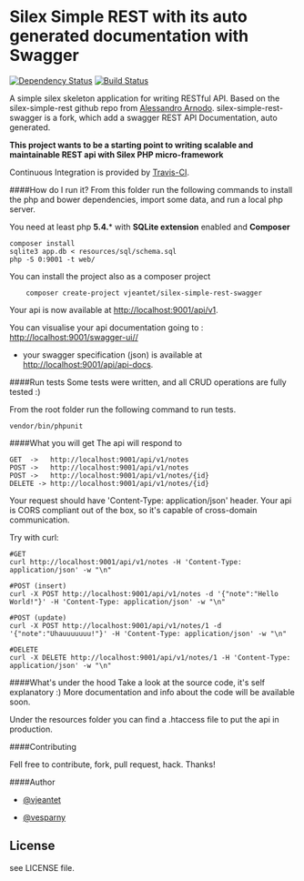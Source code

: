 # Silex Simple REST with its auto generated documentation with Swagger 

[![Dependency Status](https://www.versioneye.com/user/projects/538b2ece14c158f14b000011/badge.png)](https://www.versioneye.com/user/projects/538b2ece14c158f14b000011)
[![Build Status](https://secure.travis-ci.org/vjeantet/silex-simple-rest-swagger.png)](http://travis-ci.org/vjeantet/silex-simple-rest-swagger)

A simple silex skeleton application for writing RESTful API. 
Based on the silex-simple-rest github repo from  [Alessandro Arnodo](http://alessandro.arnodo.net).
silex-simple-rest-swagger is a fork, which add a swagger REST API Documentation, auto generated.

**This project wants to be a starting point to writing scalable and maintainable REST api with Silex PHP micro-framework**

Continuous Integration is provided by [Travis-CI](http://travis-ci.org/).

####How do I run it?
From this folder run the following commands to install the php and bower dependencies, import some data, and run a local php server.

You need at least php **5.4.*** with **SQLite extension** enabled and **Composer**
    
    composer install 
    sqlite3 app.db < resources/sql/schema.sql
    php -S 0:9001 -t web/

You can install the project also as a composer project
		
		composer create-project vjeantet/silex-simple-rest-swagger
    
Your api is now available at [http://localhost:9001/api/v1](http://localhost:9001/api/v1).

You can visualise your api documentation going to : [http://localhost:9001/swagger-ui//](http://localhost:9001/swagger-ui/)

* your swagger specification (json) is available at [http://localhost:9001/api/api-docs](http://localhost:9001/api/api-docs).


  

####Run tests
Some tests were written, and all CRUD operations are fully tested :)

From the root folder run the following command to run tests.
    
    vendor/bin/phpunit 


####What you will get
The api will respond to

	GET  ->   http://localhost:9001/api/v1/notes
	POST ->   http://localhost:9001/api/v1/notes
	POST ->   http://localhost:9001/api/v1/notes/{id}
	DELETE -> http://localhost:9001/api/v1/notes/{id}

Your request should have 'Content-Type: application/json' header.
Your api is CORS compliant out of the box, so it's capable of cross-domain communication.

Try with curl:
	
	#GET
	curl http://localhost:9001/api/v1/notes -H 'Content-Type: application/json' -w "\n"

	#POST (insert)
	curl -X POST http://localhost:9001/api/v1/notes -d '{"note":"Hello World!"}' -H 'Content-Type: application/json' -w "\n"

	#POST (update)
	curl -X POST http://localhost:9001/api/v1/notes/1 -d '{"note":"Uhauuuuuuu!"}' -H 'Content-Type: application/json' -w "\n"

	#DELETE
	curl -X DELETE http://localhost:9001/api/v1/notes/1 -H 'Content-Type: application/json' -w "\n"

####What's under the hood
Take a look at the source code, it's self explanatory :)
More documentation and info about the code will be available soon.

Under the resources folder you can find a .htaccess file to put the api in production.

####Contributing

Fell free to contribute, fork, pull request, hack. Thanks!

####Author

+   [@vjeantet](https://twitter.com/vjeantet)

+	[@vesparny](https://twitter.com/vesparny)


## License

see LICENSE file.






